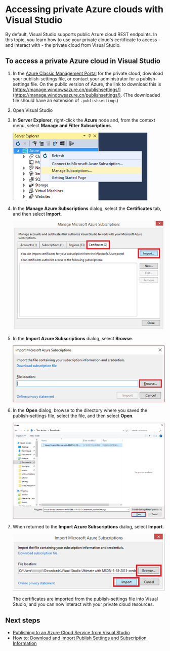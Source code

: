 <properties
    pageTitle="Accessing private Azure clouds with Visual Studio | Azure"
    description="Learn how to access private cloud resources by using Visual Studio."
    services="visual-studio-online"
    documentationcenter="na"
    author="TomArcher"
    manager="douge"
    editor="" />
<tags
    ms.assetid="9d733c8d-703b-44e7-a210-bb75874c45c8"
    ms.service="multiple"
    ms.devlang="dotnet"
    ms.topic="article"
    ms.tgt_pltfrm="na"
    ms.workload="multiple"
    ms.date="03/19/2017"
    wacn.date=""
    ms.author="tarcher" />

# Accessing private Azure clouds with Visual Studio
By default, Visual Studio supports public Azure cloud REST endpoints. In this topic, you learn how to use your private cloud's certificate to access - and interact with - the private cloud from Visual Studio.

## To access a private Azure cloud in Visual Studio
1. In the [Azure Classic Management Portal](https://manage.windowsazure.cn) for the private cloud, download your publish-settings file, or contact your administrator for a publish-settings file. On the public version of Azure, the link to download this is [https://manage.windowsazure.cn/publishsettings/](https://manage.windowsazure.cn/publishsettings/). (The downloaded file should have an extension of `.publishsettings`)

2. Open Visual Studio

3. In **Server Explorer**, right-click the **Azure** node and, from the context menu, select **Manage and Filter Subscriptions**.
   
    ![Manage subscriptions command](./media/vs-azure-tools-access-private-azure-clouds-with-visual-studio/IC790778.png)

4. In the **Manage Azure Subscriptions** dialog, select the **Certificates** tab, and then select **Import**.
   
    ![Importing Azure certificates](./media/vs-azure-tools-access-private-azure-clouds-with-visual-studio/IC790779.png)

5. In the **Import Azure Subscriptions** dialog, select **Browse**.

	![Browse button on the Import Azure Subscriptions dialog](./media/vs-azure-tools-access-private-azure-clouds-with-visual-studio/browse-button.png)

6. In the **Open** dialog, browse to the directory where you saved the publish-settings file, select the file, and then select **Open**.

	![Select the publish-settings file](./media/vs-azure-tools-access-private-azure-clouds-with-visual-studio/select-publish-settings-file.png)

7. When returned to the **Import Azure Subscriptions** dialog, select **Import**.

	![Import the publish-settings file](./media/vs-azure-tools-access-private-azure-clouds-with-visual-studio/IC790780.png)

	The certificates are imported from the publish-settings file into Visual Studio, and you can now interact with your private cloud resources.
   
## Next steps
- [Publishing to an Azure Cloud Service from Visual Studio](https://msdn.microsoft.com/zh-cn/library/azure/ee460772.aspx)
- [How to: Download and Import Publish Settings and Subscription Information](https://msdn.microsoft.com/zh-cn/library/dn385850\(v=nav.70\).aspx)
